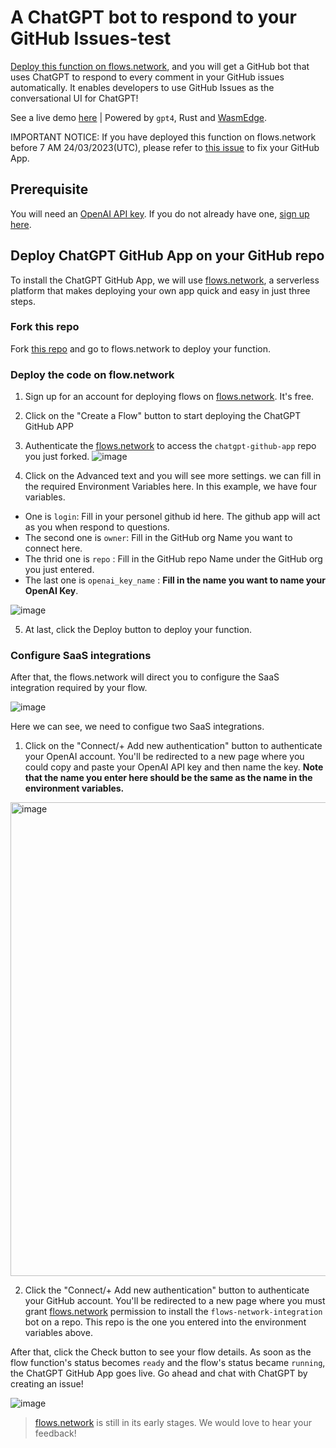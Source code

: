 # A ChatGPT bot to respond to your GitHub Issues-test

[Deploy this function on flows.network](#deploy-chatgpt-github-app-on-your-github-repo), and you will get a GitHub bot that uses ChatGPT to respond to every comment in your GitHub issues automatically. It enables developers to use GitHub Issues as the conversational UI for ChatGPT!

See a live demo [here](https://github.com/second-state/chat-with-chatgpt/) | Powered by `gpt4`, Rust and [WasmEdge](https://github.com/WasmEdge/WasmEdge).

IMPORTANT NOTICE: If you have deployed this function on flows.network before 7 AM 24/03/2023(UTC), please refer to [this issue](https://github.com/flows-network/chatgpt-github-app/issues/4) to fix your GitHub App.

## Prerequisite 

You will need an [OpenAI API key](https://openai.com/blog/openai-api). If you do not already have one, [sign up here](https://platform.openai.com/signup).

## Deploy ChatGPT GitHub App on your GitHub repo

To install the ChatGPT GitHub App, we will use [flows.network](https://flows.network/), a serverless platform that makes deploying your own app quick and easy in just three steps.

### Fork this repo

Fork [this repo](https://github.com/flows-network/chatgpt-github-app/) and go to flows.network to deploy your function. 

### Deploy the code on flow.network

1. Sign up for an account for deploying flows on [flows.network](https://flows.network/). It's free.
2. Click on the "Create a Flow" button to start deploying the ChatGPT GitHub APP
3. Authenticate the [flows.network](https://flows.network/) to access the `chatgpt-github-app` repo you just forked. 
![image](https://user-images.githubusercontent.com/45785633/226546523-93071359-b957-4653-a429-ab983ee9a078.png)

4. Click on the Advanced text and you will see more settings. we can fill in the required Environment Variables here. In this example, we have four variables. 
* One is `login`: Fill in your personel github id here. The github app will act as you when respond to questions. 
* The second one is `owner`: Fill in the GitHub org Name you want to connect here. 
* The thrid one is `repo` : Fill in the GitHub repo Name under the GitHub org you just entered. 
* The last one is `openai_key_name` : **Fill in the name you want to name your OpenAI Key**.

![image](https://user-images.githubusercontent.com/45785633/227463828-9ea913a5-f0a0-46bd-8d4c-da439ee72a94.png)

5. At last, click the Deploy button to deploy your function.

### Configure SaaS integrations

After that, the flows.network will direct you to configure the SaaS integration required by your flow.

![image](https://user-images.githubusercontent.com/45785633/226547995-54927771-7782-484a-8c9c-908e91f99444.png)

Here we can see, we need to configue two SaaS integrations.

1. Click on the "Connect/+ Add new authentication" button to authenticate your OpenAI account. You'll be redirected to a new page where you could copy and paste your OpenAI API key and then name the key. **Note that the name you enter here should be the same as the name in the environment variables.**

<img width="758" alt="image" src="https://user-images.githubusercontent.com/45785633/222973214-ecd052dc-72c2-4711-90ec-db1ec9d5f24e.png">

2. Click the "Connect/+ Add new authentication" button to authenticate your GitHub account. You'll be redirected to a new page where you must grant [flows.network](https://flows.network/) permission to install the `flows-network-integration` bot on a repo. This repo is the one you entered into the environment variables above.

After that, click the Check button to see your flow details. As soon as the flow function's status becomes `ready` and the flow's status became `running`, the ChatGPT GitHub App goes live. Go ahead and chat with ChatGPT by creating an issue!

![image](https://user-images.githubusercontent.com/45785633/226550405-67d0741c-6c78-42ef-87d1-b30bbd45a5a9.png)

> [flows.network](https://flows.network/) is still in its early stages. We would love to hear your feedback!
